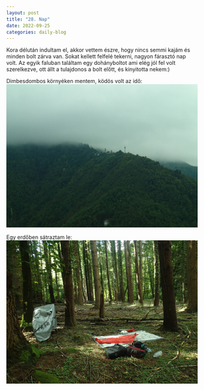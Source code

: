 ```yaml
---
layout: post
title: "28. Nap"
date: 2022-09-25
categories: daily-blog
---
```


Kora délután indultam el, akkor vettem észre, hogy nincs semmi kajám és minden bolt zárva van. Sokat kellett felfelé tekerni, nagyon fárasztó nap volt.
Az egyik faluban találtam egy dohányboltot ami elég jól fel volt szerelkezve, ott állt a tulajdonos a bolt előtt, és kinyitotta nekem:)

Dimbesdombos környéken mentem, ködös volt az idő: ![templom](/day28templom.jpg)

Egy erdőben sátraztam le: ![Tábor](/day28camp.jpg)
